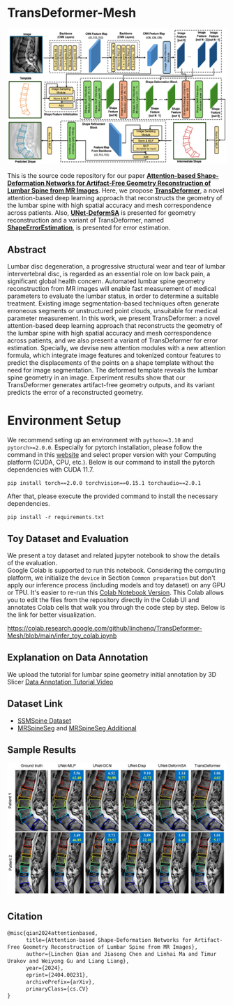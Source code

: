 # TransDeformer-Mesh

<p align="center">
    <img src="./figures/transdeformer_framework.jpg"></img>
</p>

This is the source code repository for our paper [**Attention-based Shape-Deformation Networks for Artifact-Free Geometry Reconstruction of Lumbar Spine from MR Images**](https://arxiv.org/abs/2404.00231). Here, we propose [**TransDeformer**](https://github.com/linchenq/TransDeformer-Mesh/blob/main/models/transDeformer.py), a novel attention-based deep learning approach that reconstructs the geometry of the lumbar spine with high spatial accuracy and mesh correspondence across patients. Also, [**UNet-DeformSA**](https://github.com/linchenq/TransDeformer-Mesh/blob/main/models/uNetDeformSA.py) is presented for geometry reconstruction and a variant of TransDeformer, named [**ShapeErrorEstimation**](https://github.com/linchenq/TransDeformer-Mesh/blob/main/models/shapeErrorEst.py), is presented for error estimation.

## Abstract

Lumbar disc degeneration, a progressive structural wear and tear of lumbar intervertebral disc, is regarded as an essential role on low back pain, a significant global health concern. Automated lumbar spine geometry reconstruction from MR images will enable fast measurement of medical parameters to evaluate the lumbar status, in order to determine a suitable treatment. Existing image segmentation-based techniques often generate erroneous segments or unstructured point clouds, unsuitable for medical parameter measurement. In this work, we present TransDeformer: a novel attention-based deep learning approach that reconstructs the geometry of the lumbar spine with high spatial accuracy and mesh correspondence across patients, and we also present a variant of TransDeformer for error estimation. Specially, we devise new attention modules with a new attention formula, which integrate image features and tokenized contour features to predict the displacements of the points on a shape template without the need for image segmentation. The deformed template reveals the lumbar spine geometry in an image. Experiment results show that our TransDeformer generates artifact-free geometry outputs, and its variant predicts the error of a reconstructed geometry.

# Environment Setup
We recommend seting up an environment with `python>=3.10` and `pytorch>=2.0.0`. Especially for pytorch installation, please follow the command in this [website](https://pytorch.org/get-started/previous-versions/) and select proper version with your Computing platform (CUDA, CPU, etc.). Below is our command to install the pytorch dependencies with CUDA 11.7.
```
pip install torch==2.0.0 torchvision==0.15.1 torchaudio==2.0.1
```
After that, please execute the provided command to install the necessary dependencies.
```
pip install -r requirements.txt
```

## Toy Dataset and Evaluation

We present a toy dataset and related jupyter notebook to show the details of the evaluation.  
Google Colab is supported to run this notebook. Considering the computing platform, we initialize the ```device``` in Section `Common preparation` but don't apply our inference process (including models and toy dataset) on any GPU or TPU. It's easier to re-run this [Colab Notebook Version](https://colab.research.google.com/github/linchenq/TransDeformer-Mesh/blob/main/infer_toy_colab.ipynb). This Colab allows you to edit the files from the repository directly in the Colab UI and annotates Colab cells that walk you through the code step by step. Below is the link for better visualization.

https://colab.research.google.com/github/linchenq/TransDeformer-Mesh/blob/main/infer_toy_colab.ipynb

## Explanation on Data Annotation
We upload the tutorial for lumbar spine geometry initial annotation by 3D Slicer [Data Annotation Tutorial Video]([https://www.youtube.com/watch?v=GIA2YJbujxo](https://youtu.be/zBNA0Mgzhys))

## Dataset Link
* [SSMSpine Dataset](https://github.com/jiasongchen/SSMSpine)
* [MRSpineSeg](https://github.com/pangshumao/SpineParseNet) and [MRSpineSeg Additional](https://github.com/pangshumao/DGMSNet)

## Sample Results

<p align="center">
    <img src="./figures/evaluation-comparsion.jpg"></img>
</p>

## Citation
```
@misc{qian2024attentionbased,
      title={Attention-based Shape-Deformation Networks for Artifact-Free Geometry Reconstruction of Lumbar Spine from MR Images}, 
      author={Linchen Qian and Jiasong Chen and Linhai Ma and Timur Urakov and Weiyong Gu and Liang Liang},
      year={2024},
      eprint={2404.00231},
      archivePrefix={arXiv},
      primaryClass={cs.CV}
}
```



